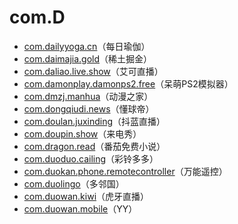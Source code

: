 # com.D

- [com.dailyyoga.cn](./com.dailyyoga.cn/readme.md)（每日瑜伽）
- [com.daimajia.gold](./com.daimajia.gold/readme.md)（稀土掘金）
- [com.daliao.live.show](./com.daliao.live.show/readme.md)（艾可直播）
- [com.damonplay.damonps2.free](./com.damonplay.damonps2.free/readme.md)（呆萌PS2模拟器）
- [com.dmzj.manhua](./com.dmzj.manhua/readme.md)（动漫之家）
- [com.dongqiudi.news](./com.dongqiudi.news/readme.md)（懂球帝）
- [com.doulan.juxinding](./com.doulan.juxinding/readme.md)（抖蓝直播）
- [com.doupin.show](./com.doupin.show/readme.md)（来电秀）
- [com.dragon.read](./com.dragon.read/readme.md)（番茄免费小说）
- [com.duoduo.cailing](./com.duoduo.cailing/readme.md)（彩铃多多）
- [com.duokan.phone.remotecontroller](./com.duokan.phone.remotecontroller/readme.md)（万能遥控）
- [com.duolingo](./com.duolingo/readme.md)（多邻国）
- [com.duowan.kiwi](./com.duowan.kiwi/readme.md)（虎牙直播）
- [com.duowan.mobile](./com.duowan.mobile/readme.md)（YY）
